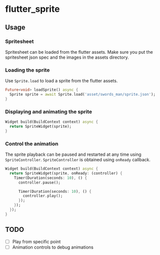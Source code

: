 # flutter_sprite

## Usage

### Spritesheet

Spritesheet can be loaded from the flutter assets. Make sure you put the spritesheet json spec and the images in the
assets directory.

### Loading the sprite

Use `Sprite.load` to load a sprite from the flutter assets.

```dart
Future<void> loadSprite() async {
  Sprite sprite = await Sprite.load('asset/swords_man/sprite.json');
}
```

### Displaying and animating the sprite

```dart
Widget build(BuildContext context) async {
  return SpriteWidget(sprite);
}
```

### Control the animation

The sprite playback can be paused and restarted at any time using `SpriteController`. `SpriteController` is obtained
using `onReady` callback.

```dart
Widget build(BuildContext context) async {
  return SpriteWidget(sprite, onReady: (controller) {
    Timer(Duration(seconds: 10), () {
      controller.pause();

      Timer(Duration(seconds: 10), () {
        controller.play();
      });
    });
  });
}
```

## TODO

+ [ ] Play from specific point
+ [ ] Animation controls to debug animations
